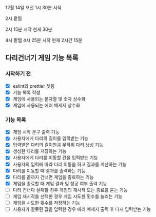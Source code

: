 12월 14일 오전 1시 30분 시작

2시 팥찜

2시 15분 시작 현재 30분

4시 팥찜 4시 25분 시작 현재 2시간 15분

## 다리건너기 게임 기능 목록

### 시작하기 전

- [x] eslint와 prettier 셋팅
- [x] 기능 목록 작성
- [x] 게임에 사용되는 문자열 및 숫자 상수화
- [x] 게임에 사용되는 에러 메세지 상수화

### 기능 목록

- [x] 게임 시작 문구 출력 기능
- [x] 사용자에게 다리의 길이를 입력받는 기능
- [x] 입력받은 다리의 길이만큼 무작위 다리 생성 기능
- [x] 생성한 다리를 저장하는 기능
- [x] 사용자에게 다리를 이동할 칸을 입력받는 기능
- [x] 사용자의 입력에 따라 다리 이동을 하고 결과를 계산하는 기능
- [x] 다리를 이동할 때 결과를 출력하는 기능
- [x] 다리를 끝까지 건너면 게임을 종료하는 기능
- [x] 게임을 종료할 때 게임 결과 및 성공 여부 출력 기능
- [ ] 다리 건너다 실패할 경우 게임의 재시작 또는 종료를 묻는 기능
- [ ] 게임 재시작을 선택한 경우 게임 시도한 횟수를 늘리는 기능
- [ ] 게임을 시도한 횟수를 저장하는 기능
- [ ] 사용자가 잘못된 값을 입력한 경우 에러 메세지 출력 후 다시 입력받는 기능
